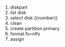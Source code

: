 1. diskpart
2. list disk
3. select disk {{number}}
4. clean
5. create partition primary
6. format fs=ntfs
7. assign